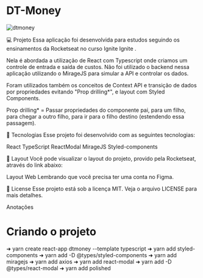 # DT-Money

![dtmoney](https://github.com/Alberto21-boop/DT-Money/assets/85910024/47fa6f0e-3a17-477e-8ce2-49e7bfdd6fd7)


💻 Projeto
Essa aplicação foi desenvolvida para estudos seguindo os ensinamentos da Rocketseat no curso Ignite Ignite .

Nela é abordada a utilização de React com Typescript onde criamos um controle de entrada e saída de custos. Não foi utilizado o backend nessa aplicação utilizando o MirageJS para simular a API e controlar os dados.

Foram utilizados também os conceitos de Context API e transição de dados por propriedades evitando "Prop drilling*", e layout com Styled Components.


Prop drilling* = Passar propriedades do componente pai, para um filho, para chegar a outro filho, para ir para o filho destino (estendendo essa passagem).

🧪 Tecnologias
Esse projeto foi desenvolvido com as seguintes tecnologias:

React
TypeScript
ReactModal
MirageJS
Styled-components

🔖 Layout
Você pode visualizar o layout do projeto, provido pela Rocketseat, através do link abaixo:

Layout Web
Lembrando que você precisa ter uma conta no Figma.

📝 License
Esse projeto está sob a licença MIT. Veja o arquivo LICENSE para mais detalhes.


 Anotações

# Criando o projeto
➜ yarn create react-app dtmoney --template typescript
➜ yarn add styled-components
➜ yarn add -D @types/styled-components
➜ yarn add miragejs
➜ yarn add axios
➜ yarn add react-modal
➜ yarn add -D @types/react-modal
➜ yarn add polished
